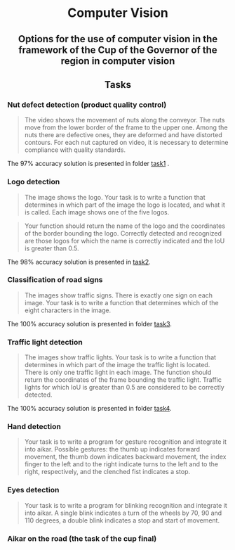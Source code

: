 <h1 align="center">Computer Vision</h1>
<h2 align="center">Options for the use of computer vision in the framework of the Cup of the Governor of the region in computer vision</h2>

<h2 align="center">Tasks</h2>

### Nut defect detection (product quality control)
> The video shows the movement of nuts along the conveyor. The nuts move from the lower border of the frame to the upper one. Among the nuts there are defective ones, they are deformed and have distorted contours. For each nut captured on video, it is necessary to determine compliance with quality standards.

The 97% accuracy solution is presented in folder [task1](task1) .
### Logo detection

> The image shows the logo. Your task is to write a function that determines in which part of the image the logo is located, and what it is called. Each image shows one of the five logos.

> Your function should return the name of the logo and the coordinates of the border bounding the logo. Correctly detected and recognized are those logos for which the name is correctly indicated and the IoU is greater than 0.5.

The 98% accuracy solution is presented in [task2](task2).

### Classification of road signs

> The images show traffic signs. There is exactly one sign on each image. Your task is to write a function that determines which of the eight characters in the image.

The 100% accuracy solution is presented in folder [task3](task3).

### Traffic light detection

> The images show traffic lights. Your task is to write a function that determines in which part of the image the traffic light is located. There is only one traffic light in each image. The function should return the coordinates of the frame bounding the traffic light. Traffic lights for which IoU is greater than 0.5 are considered to be correctly detected.

The 100% accuracy solution is presented in folder [task4](task4).


### Hand detection

> Your task is to write a program for gesture recognition and integrate it into aikar. Possible gestures: the thumb up indicates forward movement, the thumb down indicates backward movement, the index finger to the left and to the right indicate turns to the left and to the right, respectively, and the clenched fist indicates a stop.

### Eyes detection

> Your task is to write a program for blinking recognition and integrate it into aikar. A single blink indicates a turn of the wheels by 70, 90 and 110 degrees, a double blink indicates a stop and start of movement.

### Aikar on the road (the task of the cup final)
